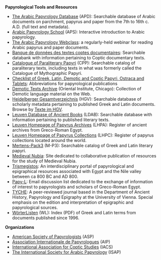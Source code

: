 **Papyrological Tools and Resources**

 * [The Arabic Papyrology Database](http://www.naher-osten.lmu.de/apd) (APD): Searchable database of Arabic documents on parchment, papyrus and paper from the 7th to 16th c. A.D. (full text and metadata).
 * [Arabic Papyrology School](http://www.naher-osten.lmu.de/aps) (APS): Interactive introduction to Arabic papyrology. 
 * [The Arabic Papyrology Webclass](http://www.naher-osten.lmu.de/apw): a regularly-held webinar for reading Arabic papyrus and paper documents. 
 * [Banque de données des textes coptes documentaires](http://dev.ulb.ac.be/philo/bad/copte/): Searchable databank with information pertaining to Coptic documentary texts.
 * [Catalogue of Paraliterary Papyri](http://cpp.arts.kuleuven.be/index.php) (CPP): Searchable catalog of paraliterary texts, including texts in what was formerly called the Catalogue of Mythographic Papyri.
 * [Checklist of Greek, Latin, Demotic and Coptic Papyri, Ostraca and Tablets](http://papyri.info/docs/checklist): Abbreviations for papyrological publications
 * [Demotic Texts Archive](http://oi.uchicago.edu/OI/DEPT/RA/ABZU/DEMOTIC_WWW.HTML) (Oriental Institute, Chicago): Collection of Demotic language material on the Web.
 * [Heidelberger Gesamtverzeichnis](http://aquila.zaw.uni-heidelberg.de/) (HGV): Searchable database of scholarly metadata pertaining to published Greek and Latin documents. Browse by [Texte im HGV](http://aquila.zaw.uni-heidelberg.de/texte/HGV-Texte.html).
 * [Leuven Database of Ancient Books](http://ldab.arts.kuleuven.be) (LDAB): Searchable database with information pertaining to published literary texts.
 * [Leuven Homepage of Papyrus Archives](http://www.trismegistos.org/arch.php) (LHPA): Register of ancient archives from Greco-Roman Egypt.
 * [Leuven Homepage of Papyrus Collections](http://www.trismegistos.org/coll.php) (LHPC): Register of papyrus collections located around the world.
 * [Mertens-Pack3](http://www.ulg.ac.be/facphl/services/cedopal/pages/mp3anglais.htm) (M-P3): Searchable catalog of Greek and Latin literary papyri.
 * [Medieval Nubia](http://www.medievalnubia.info): Site dedicated to collaborative publication of resources for the study of Medieval Nubia.
 * [Trismegistos](http://www.trismegistos.org): An interdisciplinary portal of papyrological and epigraphical resources associated with Egypt and the Nile valley between ca 800 BC and AD 800. 
 * [Papy-L](http://adam.igl.ku.dk/~bulow/papy-l.html): Email discussion list dedicated to the exchange of information of interest to papyrologists and scholars of Greco-Roman Egypt.
 * [TYCHE](http://tyche-journal.at/tyche/index.php/tyche): A peer-reviewed journal based in the Department of Ancient History, Papyrology and Epigraphy at the University of Vienna. Special emphasis on the edition and interpretation of epigraphic and papyrological sources.
 * [WörterListen](http://www.iaw.uni-heidelberg.de/hps/pap/WL/WL.html) (WL): Index (PDF) of Greek and Latin terms from documents published since 1996.

**Organizations**

 * [American Society of Papyrologists](http://classics.uc.edu/asp) (ASP)
 * [Association Internationale de Papyrologues](http://www.ulb.ac.be/assoc/aip) (AIP) 
 * [International Association for Coptic Studies](http://rmcisadu.let.uniroma1.it/~iacs) (IACS)
 * [The International Society for Arabic Papyrology](http://www.ori.unizh.ch/isap.html) (ISAP) 
